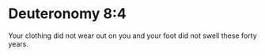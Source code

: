 # Deuteronomy 8:4

Your clothing did not wear out on you and your foot did not swell these forty years.

